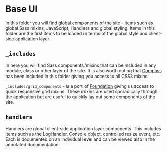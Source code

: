 # Base UI

In this folder you will find global components of the site - items such as global Sass mixins, JavaScript, Handlers and global styling. Items in this folder are the first items to be loaded in terms of the global style and client-side application layer.

## `_includes`

In here you will find Sass components/mixins that can be included in any module, class or other layer of the site. It is also worth noting that [Compass](http://compass-style.org/) has been included in this folder giving you access to all CSS3 mixins. 

`_includes/grid_components` - is a port of [Foundation](http://foundation.zurb.com/) giving us access to quick responsive grid mixins. These mixins are used sporadically through the application but are useful to quickly lay out some components of the site.

## `handlers`

Handlers are global client-side application layer components. This includes items such as the LogHandler, Console object, controlled resize event, etc. Each is documented on an individual level and can be viewed also in the annotated documentation.
